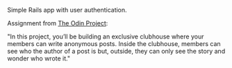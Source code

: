 Simple Rails app with user authentication.

Assignment from <a href="https://www.theodinproject.com">The Odin Project</a>:

"In this project, you’ll be building an exclusive clubhouse where your members can write anonymous posts. Inside the clubhouse, members can see who the author of a post is but, outside, they can only see the story and wonder who wrote it."